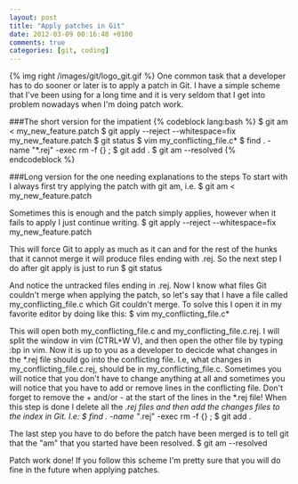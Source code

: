 ```yaml
---
layout: post
title: "Apply patches in Git"
date: 2012-03-09 00:16:48 +0100
comments: true
categories: [git, coding]
---
```

{% img right /images/git/logo_git.gif %}
One common task that a developer has to do sooner or later is to apply a patch
in Git. I have a simple scheme that I've been using for a long time and it is
very seldom that I get into problem nowadays when I'm doing patch work.
<!-- more -->

###The short version for the impatient
{% codeblock lang:bash %}
$ git am < my_new_feature.patch
$ git apply --reject --whitespace=fix my_new_feature.patch
$ git status
$ vim my_conflicting_file.c*
$ find . -name "*.rej" -exec rm -f {} \;
$ git add .
$ git am --resolved
{% endcodeblock %}

###Long version for the one needing explanations to the steps
To start with I always first try applying the patch with git am, i.e.
	$ git am < my_new_feature.patch

Sometimes this is enough and the patch simply applies, however when it fails to
apply I just continue writing.
	$ git apply --reject --whitespace=fix my_new_feature.patch

This will force Git to apply as much as it can and for the rest of the hunks
that it cannot merge it will produce files ending with .rej. So the next step I
do after git apply is just to run
	$ git status

And notice the untracked files ending in .rej. Now I know what files Git
couldn't merge when applying the patch, so let's say that I have a file called
my_conflicting_file.c which Git couldn't merge. To solve this I open it in my
favorite editor by doing like this:
	$ vim my_conflicting_file.c*

This will open both my_conflicting_file.c and my_conflicting_file.c.rej. I will
split the window in vim (CTRL+W V), and then open the other file by typing :bp
in vim. Now it is up to you as a developer to decicde what changes in the *.rej
file should go into the conflicting file. I.e, what changes in
my_conflicting_file.c.rej, should be in my_conflicting_file.c. Sometimes you
will notice that you don't have to change anything at all and sometimes you will
notice that you have to add or remove lines in the conflicting file. Don't
forget to remove the + and/or - at the start of the lines in the *.rej file!
When this step is done I delete all the *.rej files and then add the changes
files to the index in Git. I.e:
	$ find . -name "*.rej" -exec rm -f {} \;
	$ git add .

The last step you have to do before the patch have been merged is to tell git
that the "am" that you started have been resolved.
	$ git am --resolved

Patch work done! If you follow this scheme I'm pretty sure that you will do fine
in the future when applying patches.
